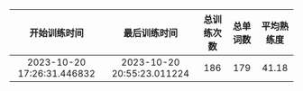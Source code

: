 | 开始训练时间 | 最后训练时间 | 总训练次数 | 总单词数 | 平均熟练度 |
| :---: | :---: | :---: | :---: | :---: |
| 2023-10-20 17:26:31.446832 | 2023-10-20 20:55:23.011224 | 186 | 179 | 41.18 |
